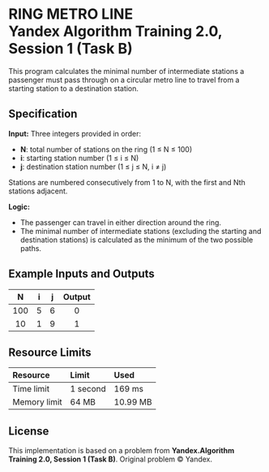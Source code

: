 # RING METRO LINE <br> Yandex Algorithm Training 2.0, Session 1 (Task B)

This program calculates the minimal number of intermediate stations a passenger must pass through on a circular metro line to travel from a starting station to a destination station.

## Specification

**Input:**
Three integers provided in order:

- **N**: total number of stations on the ring (1 ≤ N ≤ 100)
- **i**: starting station number (1 ≤ i ≤ N)
- **j**: destination station number (1 ≤ j ≤ N, i ≠ j)

Stations are numbered consecutively from 1 to N, with the first and Nth stations adjacent.

**Logic:**

- The passenger can travel in either direction around the ring.
- The minimal number of intermediate stations (excluding the starting and destination stations) is calculated as the minimum of the two possible paths.


## Example Inputs and Outputs

| N | i | j | Output |
| :--: | :--: | :--: | :--: |
| 100 | 5 | 6 | 0 |
| 10 | 1 | 9 | 1 |

## Resource Limits

| Resource | Limit | Used |
| :-- | :-- | :-- |
| Time limit | 1 second | 169 ms |
| Memory limit | 64 MB | 10.99 MB |

## License

This implementation is based on a problem from **Yandex.Algorithm Training 2.0, Session 1 (Task B)**.
Original problem © Yandex.
